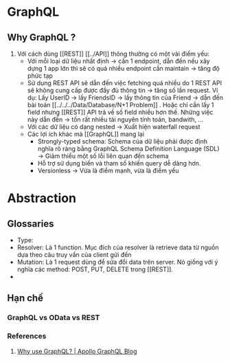 # GraphQL


## Why GraphQL ?

1. Với cách dùng [[REST]] [[../API]] thông thường có một vài điểm yếu:
	- Với mỗi loại dữ liệu nhất định -> cần 1 endpoint, dẫn đến nếu xây dựng 1 app lớn thì sẽ có quá nhiều endpoint cần maintain -> tăng độ phức tạp
	- Sử dụng REST API sẽ dẫn đến việc fetching quá nhiều do 1 REST API sẽ không cung cấp được đầy đủ thông tin -> tăng số lần request. Ví dụ: Lấy UserID -> lấy FriendsID -> lấy thông tin của Friend -> dẫn đến bài toán [[../../../Data/Database/N+1 Problem]] . Hoặc chỉ cần lấy 1 field nhưng [[REST]] API trả về số field nhiều hơn thế. Những việc này dẫn đến -> tốn rất nhiều tài nguyên tính toán, bandwith, ...
	- Với các dữ liệu có dạng nested -> Xuất hiện waterfall request
	- Các lợi ích khác mà [[GraphQL]] mang lại
		- Strongly-typed schema: Schema của dữ liệu phải được định nghĩa rõ ràng bằng GraphQL Schema Definition Language (SDL) -> Giảm thiểu một số lỗi liên quan đến schema
		- Hỗ trợ sử dụng biến và tham số khiến query dễ dàng hơn.
		- Versionless -> Vừa là điểm mạnh, vừa là điểm yếu

# Abstraction

## Glossaries

- Type:
- Resolver: Là 1 function. Mục đích của resolver là retrieve data từ nguồn dựa theo câu truy vấn của client gửi đến
- Mutation: Là 1 request dùng để sửa đổi data trên server. Nó giống với ý nghĩa các method: POST, PUT, DELETE trong [[REST]].
- 
## Hạn chế

### GraphQL vs OData vs REST

### References
1. [Why use GraphQL? | Apollo GraphQL Blog](https://www.apollographql.com/blog/why-use-graphql)

